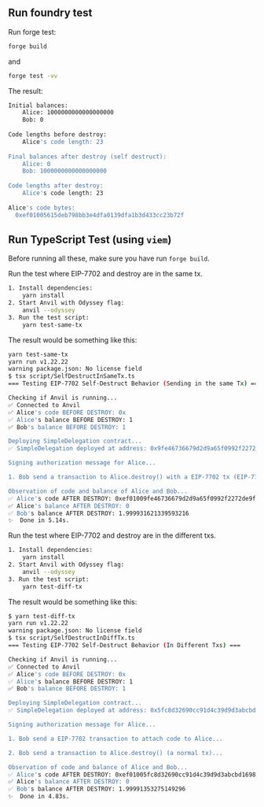 ## Run foundry test

Run forge test:

```bash
forge build
```

and

```bash
forge test -vv
```

The result:

```bash
Initial balances:
    Alice: 1000000000000000000
    Bob: 0
  
Code lengths before destroy:
    Alice's code length: 23
  
Final balances after destroy (self destruct):
    Alice: 0
    Bob: 1000000000000000000
  
Code lengths after destroy:
    Alice's code length: 23
  
Alice's code bytes:
  0xef01005615deb798bb3e4dfa0139dfa1b3d433cc23b72f
```

## Run TypeScript Test (using `viem`)

Before running all these, make sure you have run `forge build`.

Run the test where EIP-7702 and destroy are in the same tx.

```bash
1. Install dependencies:
    yarn install
2. Start Anvil with Odyssey flag:
    anvil --odyssey
3. Run the test script:
    yarn test-same-tx
```

The result would be something like this:

```bash
yarn test-same-tx                                                                                                                                                self_destruct_eip_7702 -> main ? !
yarn run v1.22.22
warning package.json: No license field
$ tsx script/SelfDestructInSameTx.ts
=== Testing EIP-7702 Self-Destruct Behavior (Sending in the same Tx) ===

Checking if Anvil is running...
✅ Connected to Anvil
✅ Alice's code BEFORE DESTROY: 0x
✅ Alice's balance BEFORE DESTROY: 1
✅ Bob's balance BEFORE DESTROY: 1

Deploying SimpleDelegation contract...
✅ SimpleDelegation deployed at address: 0x9fe46736679d2d9a65f0992f2272de9f3c7fa6e0

Signing authorization message for Alice...

1. Bob send a transaction to Alice.destroy() with a EIP-7702 tx (EIP-7702 tx & selfdestroy in the same tx)...

Observation of code and balance of Alice and Bob...
✅ Alice's code AFTER DESTROY: 0xef01009fe46736679d2d9a65f0992f2272de9f3c7fa6e0
✅ Alice's balance AFTER DESTROY: 0
✅ Bob's balance AFTER DESTROY: 1.999931621339593216
✨  Done in 5.14s.
```

Run the test where EIP-7702 and destroy are in the different txs.

```bash
1. Install dependencies:
    yarn install
2. Start Anvil with Odyssey flag:
    anvil --odyssey
3. Run the test script:
    yarn test-diff-tx
```

The result would be something like this:

```bash
$ yarn test-diff-tx
yarn run v1.22.22
warning package.json: No license field
$ tsx script/SelfDestructInDiffTx.ts
=== Testing EIP-7702 Self-Destruct Behavior (In Different Txs) ===

Checking if Anvil is running...
✅ Connected to Anvil
✅ Alice's code BEFORE DESTROY: 0x
✅ Alice's balance BEFORE DESTROY: 1
✅ Bob's balance BEFORE DESTROY: 1

Deploying SimpleDelegation contract...
✅ SimpleDelegation deployed at address: 0x5fc8d32690cc91d4c39d9d3abcbd16989f875707

Signing authorization message for Alice...

1. Bob send a EIP-7702 transaction to attach code to Alice...

2. Bob send a transaction to Alice.destroy() (a normal tx)...

Observation of code and balance of Alice and Bob...
✅ Alice's code AFTER DESTROY: 0xef01005fc8d32690cc91d4c39d9d3abcbd16989f875707
✅ Alice's balance AFTER DESTROY: 0
✅ Bob's balance AFTER DESTROY: 1.99991353275149296
✨  Done in 4.83s.
```
